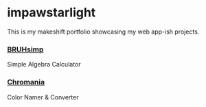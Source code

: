 # impawstarlight
This is my makeshift portfolio showcasing my web app-ish projects.

### [BRUHsimp](https://impawstarlight.github.io/bruhsimp)
Simple Algebra Calculator

### [Chromania](https://impawstarlight.github.io/chromania)
Color Namer & Converter
